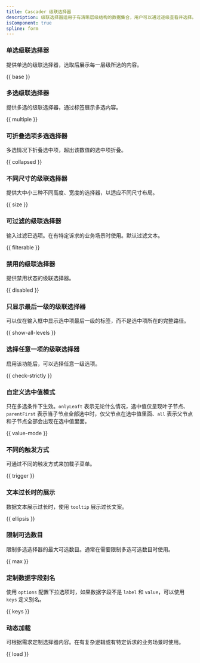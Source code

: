 ```yaml
---
title: Cascader 级联选择器
description: 级联选择器适用于有清晰层级结构的数据集合，用户可以通过逐级查看并选择。一般而言，级联选择器包括：选择器和级联。
isComponent: true
spline: form
---
```


### 单选级联选择器

提供单选的级联选择器，选取后展示每一层级所选的内容。

{{ base }}

### 多选级联选择器

提供多选的级联选择器，通过标签展示多选内容。

{{ multiple }}

### 可折叠选项多选选择器

多选情况下折叠选中项，超出该数值的选中项折叠。

{{ collapsed }}

### 不同尺寸的级联选择器

提供大中小三种不同高度、宽度的选择器，以适应不同尺寸布局。

{{ size }}

### 可过滤的级联选择器

输入过滤已选项。在有特定诉求的业务场景时使用。默认过滤文本。

{{ filterable }}

### 禁用的级联选择器

提供禁用状态的级联选择器。

{{ disabled }}

### 只显示最后一级的级联选择器

可以仅在输入框中显示选中项最后一级的标签，而不是选中项所在的完整路径。

{{ show-all-levels }}

### 选择任意一项的级联选择器

启用该功能后，可以选择任意一级选项。

{{ check-strictly }}

### 自定义选中值模式

只在多选条件下生效。`onlyLeaft` 表示无论什么情况，选中值仅呈现叶子节点、`parentFirst` 表示当子节点全部选中时，仅父节点在选中值里面、`all` 表示父节点和子节点全部会出现在选中值里面。

{{ value-mode }}

### 不同的触发方式

可通过不同的触发方式来加载子菜单。

{{ trigger }}

### 文本过长时的展示

数据文本展示过长时，使用 `tooltip` 展示过长文案。

{{ ellipsis }}

### 限制可选数目

限制多选选择器的最大可选数目。通常在需要限制多选可选数目时使用。

{{ max }}

### 定制数据字段别名

使用 `options` 配置下拉选项时，如果数据字段不是 `label` 和 `value`，可以使用 `keys` 定义别名。

{{ keys }}

### 动态加载

可根据需求定制选择器内容。在有复杂逻辑或有特定诉求的业务场景时使用。

{{ load }}

